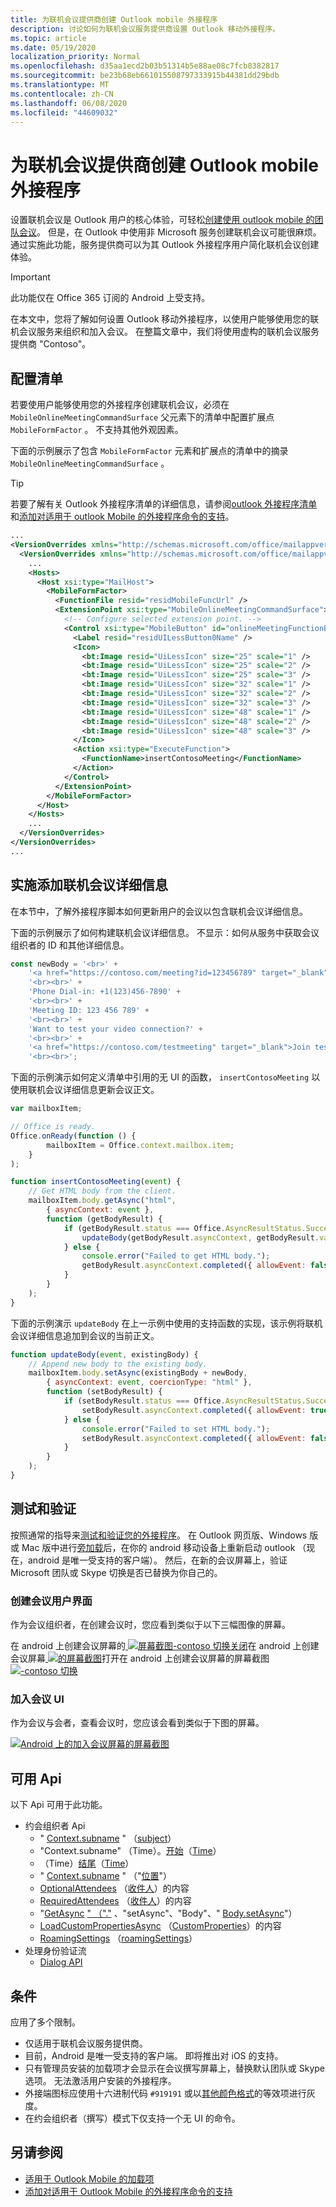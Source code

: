 ```yaml
---
title: 为联机会议提供商创建 Outlook mobile 外接程序
description: 讨论如何为联机会议服务提供商设置 Outlook 移动外接程序。
ms.topic: article
ms.date: 05/19/2020
localization_priority: Normal
ms.openlocfilehash: d35aa1ecd2b03b51314b5e88ae08c7fcb8382817
ms.sourcegitcommit: be23b68eb661015508797333915b44381dd29bdb
ms.translationtype: MT
ms.contentlocale: zh-CN
ms.lasthandoff: 06/08/2020
ms.locfileid: "44609032"
---
```

# <a name="create-an-outlook-mobile-add-in-for-an-online-meeting-provider"></a>为联机会议提供商创建 Outlook mobile 外接程序

设置联机会议是 Outlook 用户的核心体验，可轻松[创建使用 outlook mobile 的团队会议](/microsoftteams/teams-add-in-for-outlook)。 但是，在 Outlook 中使用非 Microsoft 服务创建联机会议可能很麻烦。 通过实施此功能，服务提供商可以为其 Outlook 外接程序用户简化联机会议创建体验。

> [!IMPORTANT]
> 此功能仅在 Office 365 订阅的 Android 上受支持。

在本文中，您将了解如何设置 Outlook 移动外接程序，以使用户能够使用您的联机会议服务来组织和加入会议。 在整篇文章中，我们将使用虚构的联机会议服务提供商 "Contoso"。

## <a name="configure-the-manifest"></a>配置清单

若要使用户能够使用您的外接程序创建联机会议，必须在 `MobileOnlineMeetingCommandSurface` 父元素下的清单中配置扩展点 `MobileFormFactor` 。 不支持其他外观因素。

下面的示例展示了包含 `MobileFormFactor` 元素和扩展点的清单中的摘录 `MobileOnlineMeetingCommandSurface` 。

> [!TIP]
> 若要了解有关 Outlook 外接程序清单的详细信息，请参阅[outlook 外接程序清单](manifests.md)和[添加对适用于 outlook Mobile 的外接程序命令的支持](add-mobile-support.md)。

```xml
...
<VersionOverrides xmlns="http://schemas.microsoft.com/office/mailappversionoverrides" xsi:type="VersionOverridesV1_0">
  <VersionOverrides xmlns="http://schemas.microsoft.com/office/mailappversionoverrides/1.1" xsi:type="VersionOverridesV1_1">
    ...
    <Hosts>
      <Host xsi:type="MailHost">
        <MobileFormFactor>
          <FunctionFile resid="residMobileFuncUrl" />
          <ExtensionPoint xsi:type="MobileOnlineMeetingCommandSurface">
            <!-- Configure selected extension point. -->
            <Control xsi:type="MobileButton" id="onlineMeetingFunctionButton">
              <Label resid="residUILessButton0Name" />
              <Icon>
                <bt:Image resid="UiLessIcon" size="25" scale="1" />
                <bt:Image resid="UiLessIcon" size="25" scale="2" />
                <bt:Image resid="UiLessIcon" size="25" scale="3" />
                <bt:Image resid="UiLessIcon" size="32" scale="1" />
                <bt:Image resid="UiLessIcon" size="32" scale="2" />
                <bt:Image resid="UiLessIcon" size="32" scale="3" />
                <bt:Image resid="UiLessIcon" size="48" scale="1" />
                <bt:Image resid="UiLessIcon" size="48" scale="2" />
                <bt:Image resid="UiLessIcon" size="48" scale="3" />
              </Icon>
              <Action xsi:type="ExecuteFunction">
                <FunctionName>insertContosoMeeting</FunctionName>
              </Action>
            </Control>
          </ExtensionPoint>
        </MobileFormFactor>
      </Host>
    </Hosts>
    ...
  </VersionOverrides>
</VersionOverrides>
...
```

## <a name="implement-adding-online-meeting-details"></a>实施添加联机会议详细信息

在本节中，了解外接程序脚本如何更新用户的会议以包含联机会议详细信息。

下面的示例展示了如何构建联机会议详细信息。 不显示：如何从服务中获取会议组织者的 ID 和其他详细信息。

```js
const newBody = '<br>' +
    '<a href="https://contoso.com/meeting?id=123456789" target="_blank">Join Contoso meeting</a>' +
    '<br><br>' +
    'Phone Dial-in: +1(123)456-7890' +
    '<br><br>' +
    'Meeting ID: 123 456 789' +
    '<br><br>' +
    'Want to test your video connection?' +
    '<br><br>' +
    '<a href="https://contoso.com/testmeeting" target="_blank">Join test meeting</a>' +
    '<br><br>';
```

下面的示例演示如何定义清单中引用的无 UI 的函数， `insertContosoMeeting` 以使用联机会议详细信息更新会议正文。

```js
var mailboxItem;

// Office is ready.
Office.onReady(function () {
        mailboxItem = Office.context.mailbox.item;
    }
);

function insertContosoMeeting(event) {
    // Get HTML body from the client.
    mailboxItem.body.getAsync("html",
        { asyncContext: event },
        function (getBodyResult) {
            if (getBodyResult.status === Office.AsyncResultStatus.Succeeded) {
                updateBody(getBodyResult.asyncContext, getBodyResult.value);
            } else {
                console.error("Failed to get HTML body.");
                getBodyResult.asyncContext.completed({ allowEvent: false });
            }
        }
    );
}
```

下面的示例演示 `updateBody` 在上一示例中使用的支持函数的实现，该示例将联机会议详细信息追加到会议的当前正文。

```js
function updateBody(event, existingBody) {
    // Append new body to the existing body.
    mailboxItem.body.setAsync(existingBody + newBody,
        { asyncContext: event, coercionType: "html" },
        function (setBodyResult) {
            if (setBodyResult.status === Office.AsyncResultStatus.Succeeded) {
                setBodyResult.asyncContext.completed({ allowEvent: true });
            } else {
                console.error("Failed to set HTML body.");
                setBodyResult.asyncContext.completed({ allowEvent: false });
            }
        }
    );
}
```

## <a name="testing-and-validation"></a>测试和验证

按照通常的指导来[测试和验证您的外接程序](testing-and-tips.md)。 在 Outlook 网页版、Windows 版或 Mac 版中进行[旁加载](sideload-outlook-add-ins-for-testing.md)后，在你的 android 移动设备上重新启动 outlook （现在，android 是唯一受支持的客户端）。 然后，在新的会议屏幕上，验证 Microsoft 团队或 Skype 切换是否已替换为你自己的。

### <a name="create-meeting-ui"></a>创建会议用户界面

作为会议组织者，在创建会议时，您应看到类似于以下三幅图像的屏幕。

在 android 上创建会议屏幕的[ ![ 屏幕截图-contoso 切换关闭](../images/outlook-android-create-online-meeting-off.png)](../images/outlook-android-create-online-meeting-off-expanded.png#lightbox)在 android 上创建会议屏幕[ ![ 的屏幕截图](../images/outlook-android-create-online-meeting-load.png)](../images/outlook-android-create-online-meeting-load-expanded.png#lightbox)打开在 android 上创建会议屏幕的屏幕截图[ ![ -contoso 切换](../images/outlook-android-create-online-meeting-on.png)](../images/outlook-android-create-online-meeting-on-expanded.png#lightbox)

### <a name="join-meeting-ui"></a>加入会议 UI

作为会议与会者，查看会议时，您应该会看到类似于下图的屏幕。

[![Android 上的加入会议屏幕的屏幕截图](../images/outlook-android-join-online-meeting-view-1.png)](../images/outlook-android-join-online-meeting-view-1-expanded.png#lightbox)

## <a name="available-apis"></a>可用 Api

以下 Api 可用于此功能。

- 约会组织者 Api
  - " [Context.subname](/javascript/api/outlook/office.appointmentcompose?view=outlook-js-preview#subject) " （[subject](/javascript/api/outlook/office.subject?view=outlook-js-preview)）
  - "Context.subname" （Time）。[开始](/javascript/api/outlook/office.appointmentcompose?view=outlook-js-preview#start)（[Time](/javascript/api/outlook/office.time?view=outlook-js-preview)）
  - （Time）[结尾](/javascript/api/outlook/office.appointmentcompose?view=outlook-js-preview#end)（[Time](/javascript/api/outlook/office.time?view=outlook-js-preview)）
  - " [Context.subname](/javascript/api/outlook/office.appointmentcompose?view=outlook-js-preview#location) " （"[位置](/javascript/api/outlook/office.location?view=outlook-js-preview)"）
  - [OptionalAttendees](/javascript/api/outlook/office.appointmentcompose?view=outlook-js-preview#optionalattendees) （[收件人](/javascript/api/outlook/office.recipients?view=outlook-js-preview)）的内容
  - [RequiredAttendees](/javascript/api/outlook/office.appointmentcompose?view=outlook-js-preview#requiredattendees) （[收件人](/javascript/api/outlook/office.recipients?view=outlook-js-preview)）的内容
  - "[GetAsync](/javascript/api/outlook/office.body?view=outlook-js-preview#getasync-coerciontype--options--callback-) [" （"."](/javascript/api/outlook/office.appointmentcompose?view=outlook-js-preview#body) 、"setAsync"、"Body"、" [Body.setAsync](/javascript/api/outlook/office.body?view=outlook-js-preview#setasync-data--options--callback-)"）
  - [LoadCustomPropertiesAsync](/javascript/api/outlook/office.appointmentcompose?view=outlook-js-preview#loadcustompropertiesasync-callback--usercontext-) （[CustomProperties](/javascript/api/outlook/office.customproperties?view=outlook-js-preview)）的内容
  - [RoamingSettings](../reference/objectmodel/preview-requirement-set/office.context.md?view=outlook-js-preview#roamingsettings-roamingsettings) （[roamingSettings](/javascript/api/outlook/office.roamingsettings?view=outlook-js-preview)）
- 处理身份验证流
  - [Dialog API](../develop/dialog-api-in-office-add-ins.md)

## <a name="restrictions"></a>条件

应用了多个限制。

- 仅适用于联机会议服务提供商。
- 目前，Android 是唯一受支持的客户端。 即将推出对 iOS 的支持。
- 只有管理员安装的加载项才会显示在会议撰写屏幕上，替换默认团队或 Skype 选项。 无法激活用户安装的外接程序。
- 外接端图标应使用十六进制代码 `#919191` 或以[其他颜色格式](https://convertingcolors.com/hex-color-919191.html)的等效项进行灰度。
- 在约会组织者（撰写）模式下仅支持一个无 UI 的命令。

## <a name="see-also"></a>另请参阅

- [适用于 Outlook Mobile 的加载项](outlook-mobile-addins.md)
- [添加对适用于 Outlook Mobile 的外接程序命令的支持](add-mobile-support.md)
